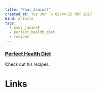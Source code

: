 ```yaml
---
title: "Paul Jaminet"
created_at: Tue Jun  6 02:44:25 MDT 2017
kind: article
tags:
  - paul_jaminet
  - perfect_health_diet
  - recipes
---
```


<h3>
  <a href="http://perfecthealthdiet.com/" target="_blank">Perfect Health Diet</a>
</h3>

Check out his recipes.

<h1>Links</h1>


<!--
html boilerplate
<a href="" target="_blank"></a>
<a name=""></a>
<img src="" width="400px">
<ul>
  <li></li>
</ul>
<pre>
</pre>
<pre><code>
</code></pre>
<math xmlns='http://www.w3.org/1998/Math/MathML' display='block'>
</math>
-->
